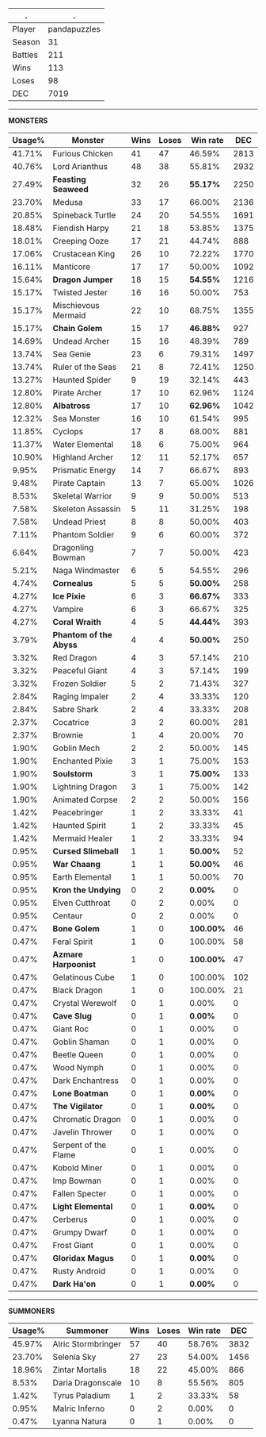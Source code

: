 .|.
|-|-
Player|pandapuzzles
Season|31
Battles|211
Wins|113
Loses|98
DEC|7019

---
**MONSTERS**

Usage%|Monster|Wins|Loses|Win rate|DEC|
-|-|-|-|-|-|
41.71%|Furious Chicken|41|47|46.59%|2813|
40.76%|Lord Arianthus|48|38|55.81%|2932|
27.49%|**Feasting Seaweed**|32|26|**55.17%**|2250|
23.70%|Medusa|33|17|66.00%|2136|
20.85%|Spineback Turtle|24|20|54.55%|1691|
18.48%|Fiendish Harpy|21|18|53.85%|1375|
18.01%|Creeping Ooze|17|21|44.74%|888|
17.06%|Crustacean King|26|10|72.22%|1770|
16.11%|Manticore|17|17|50.00%|1092|
15.64%|**Dragon Jumper**|18|15|**54.55%**|1216|
15.17%|Twisted Jester|16|16|50.00%|753|
15.17%|Mischievous Mermaid|22|10|68.75%|1355|
15.17%|**Chain Golem**|15|17|**46.88%**|927|
14.69%|Undead Archer|15|16|48.39%|789|
13.74%|Sea Genie|23|6|79.31%|1497|
13.74%|Ruler of the Seas|21|8|72.41%|1250|
13.27%|Haunted Spider|9|19|32.14%|443|
12.80%|Pirate Archer|17|10|62.96%|1124|
12.80%|**Albatross**|17|10|**62.96%**|1042|
12.32%|Sea Monster|16|10|61.54%|995|
11.85%|Cyclops|17|8|68.00%|881|
11.37%|Water Elemental|18|6|75.00%|964|
10.90%|Highland Archer|12|11|52.17%|657|
9.95%|Prismatic Energy|14|7|66.67%|893|
9.48%|Pirate Captain|13|7|65.00%|1026|
8.53%|Skeletal Warrior|9|9|50.00%|513|
7.58%|Skeleton Assassin|5|11|31.25%|198|
7.58%|Undead Priest|8|8|50.00%|403|
7.11%|Phantom Soldier|9|6|60.00%|372|
6.64%|Dragonling Bowman|7|7|50.00%|423|
5.21%|Naga Windmaster|6|5|54.55%|296|
4.74%|**Cornealus**|5|5|**50.00%**|258|
4.27%|**Ice Pixie**|6|3|**66.67%**|333|
4.27%|Vampire|6|3|66.67%|325|
4.27%|**Coral Wraith**|4|5|**44.44%**|393|
3.79%|**Phantom of the Abyss**|4|4|**50.00%**|250|
3.32%|Red Dragon|4|3|57.14%|210|
3.32%|Peaceful Giant|4|3|57.14%|199|
3.32%|Frozen Soldier|5|2|71.43%|327|
2.84%|Raging Impaler|2|4|33.33%|120|
2.84%|Sabre Shark|2|4|33.33%|208|
2.37%|Cocatrice|3|2|60.00%|281|
2.37%|Brownie|1|4|20.00%|70|
1.90%|Goblin Mech|2|2|50.00%|145|
1.90%|Enchanted Pixie|3|1|75.00%|153|
1.90%|**Soulstorm**|3|1|**75.00%**|133|
1.90%|Lightning Dragon|3|1|75.00%|142|
1.90%|Animated Corpse|2|2|50.00%|156|
1.42%|Peacebringer|1|2|33.33%|41|
1.42%|Haunted Spirit|1|2|33.33%|45|
1.42%|Mermaid Healer|1|2|33.33%|94|
0.95%|**Cursed Slimeball**|1|1|**50.00%**|52|
0.95%|**War Chaang**|1|1|**50.00%**|46|
0.95%|Earth Elemental|1|1|50.00%|70|
0.95%|**Kron the Undying**|0|2|**0.00%**|0|
0.95%|Elven Cutthroat|0|2|0.00%|0|
0.95%|Centaur|0|2|0.00%|0|
0.47%|**Bone Golem**|1|0|**100.00%**|46|
0.47%|Feral Spirit|1|0|100.00%|58|
0.47%|**Azmare Harpoonist**|1|0|**100.00%**|47|
0.47%|Gelatinous Cube|1|0|100.00%|102|
0.47%|Black Dragon|1|0|100.00%|21|
0.47%|Crystal Werewolf|0|1|0.00%|0|
0.47%|**Cave Slug**|0|1|**0.00%**|0|
0.47%|Giant Roc|0|1|0.00%|0|
0.47%|Goblin Shaman|0|1|0.00%|0|
0.47%|Beetle Queen|0|1|0.00%|0|
0.47%|Wood Nymph|0|1|0.00%|0|
0.47%|Dark Enchantress|0|1|0.00%|0|
0.47%|**Lone Boatman**|0|1|**0.00%**|0|
0.47%|**The Vigilator**|0|1|**0.00%**|0|
0.47%|Chromatic Dragon|0|1|0.00%|0|
0.47%|Javelin Thrower|0|1|0.00%|0|
0.47%|Serpent of the Flame|0|1|0.00%|0|
0.47%|Kobold Miner|0|1|0.00%|0|
0.47%|Imp Bowman|0|1|0.00%|0|
0.47%|Fallen Specter|0|1|0.00%|0|
0.47%|**Light Elemental**|0|1|**0.00%**|0|
0.47%|Cerberus|0|1|0.00%|0|
0.47%|Grumpy Dwarf|0|1|0.00%|0|
0.47%|Frost Giant|0|1|0.00%|0|
0.47%|**Gloridax Magus**|0|1|**0.00%**|0|
0.47%|Rusty Android|0|1|0.00%|0|
0.47%|**Dark Ha'on**|0|1|**0.00%**|0|

---
**SUMMONERS**

Usage%|Summoner|Wins|Loses|Win rate|DEC|
-|-|-|-|-|-|
45.97%|Alric Stormbringer|57|40|58.76%|3832|
23.70%|Selenia Sky|27|23|54.00%|1456|
18.96%|Zintar Mortalis|18|22|45.00%|866|
8.53%|Daria Dragonscale|10|8|55.56%|805|
1.42%|Tyrus Paladium|1|2|33.33%|58|
0.95%|Malric Inferno|0|2|0.00%|0|
0.47%|Lyanna Natura|0|1|0.00%|0|
